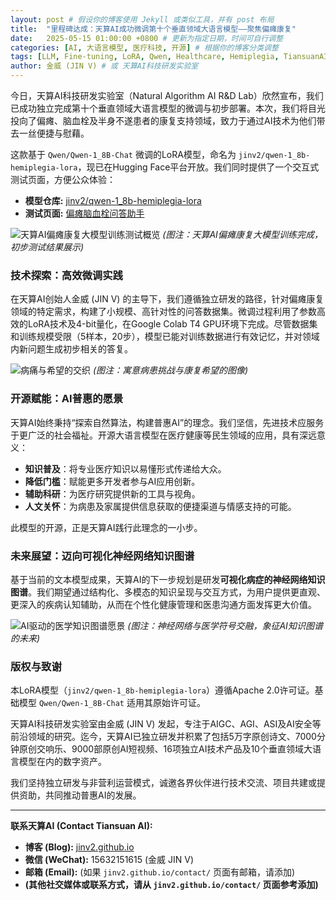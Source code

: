 ```yaml
---
layout: post # 假设你的博客使用 Jekyll 或类似工具，并有 post 布局
title:  "里程碑达成：天算AI成功微调第十个垂直领域大语言模型——聚焦偏瘫康复"
date:   2025-05-15 01:00:00 +0800 # 更新为指定日期，时间可自行调整
categories: [AI, 大语言模型, 医疗科技, 开源] # 根据你的博客分类调整
tags: [LLM, Fine-tuning, LoRA, Qwen, Healthcare, Hemiplegia, TiansuanAI, AIGC] # 根据你的博客标签调整
author: 金威 (JIN V) # 或 天算AI科技研发实验室
---
```


今日，天算AI科技研发实验室（Natural Algorithm AI R&D Lab）欣然宣布，我们已成功独立完成第十个垂直领域大语言模型的微调与初步部署。本次，我们将目光投向了偏瘫、脑血栓及半身不遂患者的康复支持领域，致力于通过AI技术为他们带去一丝便捷与慰藉。

这款基于 `Qwen/Qwen-1_8B-Chat` 微调的LoRA模型，命名为 `jinv2/qwen-1_8b-hemiplegia-lora`，现已在Hugging Face平台开放。我们同时提供了一个交互式测试页面，方便公众体验：

*   **模型仓库:** [jinv2/qwen-1_8b-hemiplegia-lora](https://huggingface.co/jinv2/qwen-1_8b-hemiplegia-lora)
*   **测试页面:** [偏瘫脑血栓问答助手](https://huggingface.co/spaces/jinv2/hemiplegia-qa-bot)

![天算AI偏瘫康复大模型训练测试概览](此处替换为图片1的URL或相对路径 "天算AI偏瘫康复大模型训练测试概览")
*(图注：天算AI偏瘫康复大模型训练完成，初步测试结果展示)*

### 技术探索：高效微调实践

在天算AI创始人金威 (JIN V) 的主导下，我们遵循独立研发的路径，针对偏瘫康复领域的特定需求，构建了小规模、高针对性的问答数据集。微调过程利用了参数高效的LoRA技术及4-bit量化，在Google Colab T4 GPU环境下完成。尽管数据集和训练规模受限（5样本，20步），模型已能对训练数据进行有效记忆，并对领域内新问题生成初步相关的答复。

![病痛与希望的交织](此处替换为图片2的URL或相对路径 "病痛与希望的交织")
*(图注：寓意病患挑战与康复希望的图像)*

### 开源赋能：AI普惠的愿景

天算AI始终秉持“探索自然算法，构建普惠AI”的理念。我们坚信，先进技术应服务于更广泛的社会福祉。开源大语言模型在医疗健康等民生领域的应用，具有深远意义：

*   **知识普及**：将专业医疗知识以易懂形式传递给大众。
*   **降低门槛**：赋能更多开发者参与AI应用创新。
*   **辅助科研**：为医疗研究提供新的工具与视角。
*   **人文关怀**：为病患及家属提供信息获取的便捷渠道与情感支持的可能。

此模型的开源，正是天算AI践行此理念的一小步。

### 未来展望：迈向可视化神经网络知识图谱

基于当前的文本模型成果，天算AI的下一步规划是研发**可视化病症的神经网络知识图谱**。我们期望通过结构化、多模态的知识呈现与交互方式，为用户提供更直观、更深入的疾病认知辅助，从而在个性化健康管理和医患沟通方面发挥更大价值。

![AI驱动的医学知识图谱愿景](此处替换为图片3的URL或相对路径 "AI驱动的医学知识图谱愿景")
*(图注：神经网络与医学符号交融，象征AI知识图谱的未来)*

### 版权与致谢

本LoRA模型（`jinv2/qwen-1_8b-hemiplegia-lora`）遵循Apache 2.0许可证。基础模型 `Qwen/Qwen-1_8B-Chat` 适用其原始许可证。

天算AI科技研发实验室由金威 (JIN V) 发起，专注于AIGC、AGI、ASI及AI安全等前沿领域的研究。迄今，天算AI已独立研发并积累了包括5万字原创诗文、7000分钟原创交响乐、9000部原创AI短视频、16项独立AI技术产品及10个垂直领域大语言模型在内的数字资产。

我们坚持独立研发与非营利运营模式，诚邀各界伙伴进行技术交流、项目共建或提供资助，共同推动普惠AI的发展。

---

**联系天算AI (Contact Tiansuan AI):**

*   **博客 (Blog):** [jinv2.github.io](https://jinv2.github.io)
*   **微信 (WeChat):** 15632151615 (金威 JIN V)
*   **邮箱 (Email):** (如果 `jinv2.github.io/contact/` 页面有邮箱，请添加)
*   **(其他社交媒体或联系方式，请从 `jinv2.github.io/contact/` 页面参考添加)**

